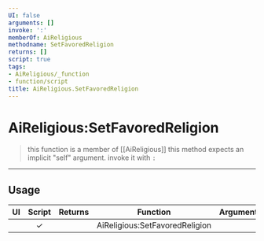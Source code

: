 ```yaml
---
UI: false
arguments: []
invoke: ':'
memberOf: AiReligious
methodname: SetFavoredReligion
returns: []
script: true
tags:
- AiReligious/_function
- function/script
title: AiReligious.SetFavoredReligion
---
```

# AiReligious:SetFavoredReligion
> this function is a member of [[AiReligious]]
> this method expects an implicit "self" argument. invoke it with `:`
-----
## Usage
|  UI | Script | Returns | Function | Arguments |
|:---:|:------:|-------:|:--------:|:---------|
| |✓||AiReligious:SetFavoredReligion||
